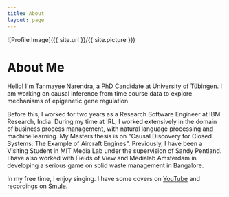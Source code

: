 ```yaml
---
title: About
layout: page
---
```

![Profile Image]({{ site.url }}/{{ site.picture }})

# About Me
Hello! I'm Tanmayee Narendra, a PhD Candidate at University of Tübingen. I am working on causal inference from time course data to explore mechanisms of epigenetic gene regulation.

Before this, I worked for two years as a Research Software Engineer at IBM Research, India. During my time at IRL, I worked extensively in the domain of business process management, with natural language processing and machine learning. My Masters thesis is on "Causal Discovery for Closed Systems: The Example of Aircraft Engines". Previously, I have been a Visiting Student in MIT Media Lab under the supervision of Sandy Pentland. I have also worked with Fields of View and Medialab Amsterdam in developing a serious game on solid waste management in Bangalore.

In my free time, I enjoy singing. I have some covers on [YouTube](https://www.youtube.com/watch?v=A1n0NKEndfs&list=PLqcR77bpV0rQlXiWEpXeDXIgAzivEEm11) and recordings on [Smule.](https://www.smule.com/triptoes)
